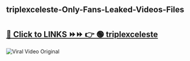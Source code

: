 
 ## triplexceleste-Only-Fans-Leaked-Videos-Files

# <h2><a href="https://mediaupload.pro?triplexceleste">🔗 Click to LINKS ⏩⏩ 👉 🟢 triplexceleste </a></h2>

<a href="https://mediaupload.pro?triplexceleste" rel="nofollow" data-target="animated-image.originalLink"><img src="https://i.ibb.co.com/xMMVF88/686577567.gif" alt="Viral Video Original" style="max-width: 100%; display: inline-block;" data-target="animated-image.originalImage"></a>